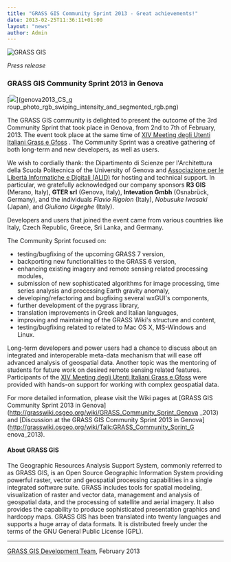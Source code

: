 ```yaml
---
title: "GRASS GIS Community Sprint 2013 - Great achievements!"
date: 2013-02-25T11:36:11+01:00
layout: "news"
author: Admin
---
```


![GRASS GIS](/images/logos/historical_logos/grasslogo_vector_small.png)

*Press release*

### GRASS GIS Community Sprint 2013 in Genova

[![](./64b774a4cdf2dd8af682da5047bf2f9ddcf5a143.jpg)](genova2013_CS_g
roup_photo_rgb_swiping_intensity_and_segmented_rgb.png)

The GRASS GIS community is delighted to present the outcome of the
3rd Community Sprint that took place in Genova, from 2nd to 7th of
February, 2013. The event took place at the same time of [XIV Meeting
degli Utenti Italiani Grass e
Gfoss](http://geomorfolab.arch.unige.it/genova2013/index.php?lang=en)
.
The Community Sprint was a creative gathering of both long-term and
new developers, as well as users.

We wish to cordially thank: the Dipartimento di Scienze per
l\'Architettura della Scuola Politecnica of the University of Genova
and [Associazione per le Libertà Informatiche e Digitali
(ALID)](http://www.alid.it) for hosting and technical support. In
particular, we gratefully acknowledged our company sponsors **R3
GIS** (Merano, Italy), **GTER srl** (Genova, Italy), **Intevation
Gmbh** (Osnabrück, Germany), and the individuals *Flavio Rigolon*
(Italy), *Nobusuke Iwasaki* (Japan), and *Giuliano Urgeghe* (Italy).

Developers and users that joined the event came from various
countries like Italy, Czech Republic, Greece, Sri Lanka, and Germany.

The Community Sprint focused on:

- testing/bugfixing of the upcoming GRASS 7 version,
- backporting new functionalities to the GRASS 6 version,
- enhancing existing imagery and remote sensing related processing
modules,
- submission of new sophisticated algorithms for image processing,
time series analysis and processing Earth gravity anomaly,
- developing/refactoring and bugfixing several wxGUI's components,
- further development of the pygrass library,
- translation improvements in Greek and Italian languages,
- improving and maintaining of the GRASS Wiki's structure and
content,
- testing/bugfixing related to related to Mac OS X, MS-Windows and
Linux.

Long-term developers and power users had a chance to discuss about an
integrated and interoperable meta-data mechanism that will ease off
advanced analysis of geospatial data. Another topic was the mentoring
of students for future work on desired remote sensing related
features. Participants of the [XIV Meeting degli Utenti Italiani
Grass e
Gfoss](http://geomorfolab.arch.unige.it/genova2013/index.php?lang=en)
were provided with hands-on support for working with complex
geospatial data.

For more detailed information, please visit the Wiki pages at [GRASS
GIS Community Sprint 2013 in
Genova](http://grasswiki.osgeo.org/wiki/GRASS_Community_Sprint_Genova
_2013)
and [Discussion at the GRASS GIS Community Sprint 2013 in
Genova](http://grasswiki.osgeo.org/wiki/Talk:GRASS_Community_Sprint_G
enova_2013).

#### About GRASS GIS

The Geographic Resources Analysis Support System, commonly referred
to as GRASS GIS, is an Open Source Geographic Information System
providing powerful raster, vector and geospatial processing
capabilities in a single integrated software suite. GRASS includes
tools for spatial modeling, visualization of raster and vector data,
management and analysis of geospatial data, and the processing of
satellite and aerial imagery. It also provides the capability to
produce sophisticated presentation graphics and hardcopy maps. GRASS
GIS has been translated into twenty languages and supports a huge
array of data formats. It is distributed freely under the terms of
the GNU General Public License (GPL).

-------------------------------------------------------------------

[GRASS GIS Development Team](http://grasswiki.osgeo.org/wiki/Team),
February 2013
